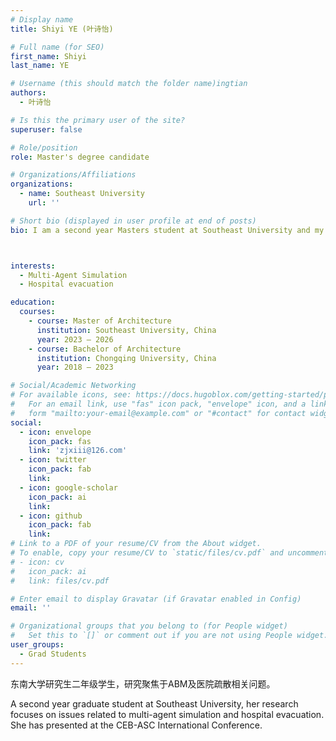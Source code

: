 ```yaml
---
# Display name
title: Shiyi YE (叶诗怡)

# Full name (for SEO)
first_name: Shiyi
last_name: YE

# Username (this should match the folder name)ingtian
authors:
  - 叶诗怡

# Is this the primary user of the site?
superuser: false

# Role/position
role: Master's degree candidate

# Organizations/Affiliations
organizations:
  - name: Southeast University
    url: ''

# Short bio (displayed in user profile at end of posts)
bio: I am a second year Masters student at Southeast University and my research interests are in the field of hospital evacuation.



interests:
  - Multi-Agent Simulation
  - Hospital evacuation

education:
  courses:
    - course: Master of Architecture
      institution: Southeast University, China
      year: 2023 – 2026
    - course: Bachelor of Architecture
      institution: Chongqing University, China
      year: 2018 – 2023

# Social/Academic Networking
# For available icons, see: https://docs.hugoblox.com/getting-started/page-builder/#icons
#   For an email link, use "fas" icon pack, "envelope" icon, and a link in the
#   form "mailto:your-email@example.com" or "#contact" for contact widget.
social:
  - icon: envelope
    icon_pack: fas
    link: 'zjxiii@126.com'
  - icon: twitter
    icon_pack: fab
    link: 
  - icon: google-scholar
    icon_pack: ai
    link: 
  - icon: github
    icon_pack: fab
    link: 
# Link to a PDF of your resume/CV from the About widget.
# To enable, copy your resume/CV to `static/files/cv.pdf` and uncomment the lines below.
# - icon: cv
#   icon_pack: ai
#   link: files/cv.pdf

# Enter email to display Gravatar (if Gravatar enabled in Config)
email: ''

# Organizational groups that you belong to (for People widget)
#   Set this to `[]` or comment out if you are not using People widget.
user_groups:
  - Grad Students
---
```


东南大学研究生二年级学生，研究聚焦于ABM及医院疏散相关问题。

A second year graduate student at Southeast University, her research focuses on issues related to multi-agent simulation and hospital evacuation. She has presented at the CEB-ASC International Conference.

